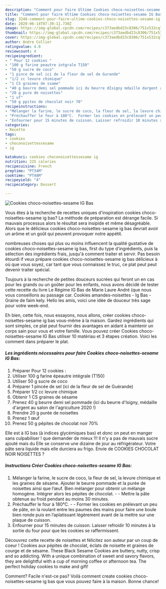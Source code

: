 ```yaml
---
description: "Comment pour faire Ultime Cookies choco-noisettes-sesame IG Bas"
title: "Comment pour faire Ultime Cookies choco-noisettes-sesame IG Bas"
slug: 3248-comment-pour-faire-ultime-cookies-choco-noisettes-sesame-ig-bas
date: 2020-06-14T07:39:11.730Z
image: https://img-global.cpcdn.com/recipes/c373aedbd23c8306/751x532cq70/cookies-choco-noisettes-sesame-ig-bas-photo-principale-de-la-recette.jpg
thumbnail: https://img-global.cpcdn.com/recipes/c373aedbd23c8306/751x532cq70/cookies-choco-noisettes-sesame-ig-bas-photo-principale-de-la-recette.jpg
cover: https://img-global.cpcdn.com/recipes/c373aedbd23c8306/751x532cq70/cookies-choco-noisettes-sesame-ig-bas-photo-principale-de-la-recette.jpg
author: Andre Collier
ratingvalue: 4.8
reviewcount: 4
recipeingredient:
- " Pour 12 cookies "
- "100 g farine peautre intgrale T150"
- "50 g sucre de coco"
- "1 pince de sel ici de la fleur de sel de Gurande"
- "1/2 cc levure chimique"
- "1 CS graines de ssame"
- "40 g beurre demi sel pommade ici du beurre dIsigny mdaille dargent au salon de lagriculture 2020 "
- "20 g pure de noisettes"
- "1 uf"
- "50 g ppites de chocolat noir 70"
recipeinstructions:
- "Mélanger la farine, le sucre de coco, la fleur de sel, la levure chimique et les graines de sésame. Ajouter le beurre pommade et la purée de noisettes ainsi que l’œuf. Bien mélanger pour obtenir un mélange homogène. Intégrer alors les pépites de chocolat.  Mettre la pâte obtenue au froid pendant au moins 30 minutes."
- "Préchauffer le four à 180°C.  Former les cookies en prélevant un peu de pâte, en la roulant entre les paumes des mains pour faire une boule bien ronde puis en l’aplatissant légèrement avant de la mettre sur une plaque de cuisson."
- "Enfourner pour 15 minutes de cuisson. Laisser refroidir 10 minutes à la sortie du four pour que les cookies se raffermissent."
categories:
- Recette
tags:
- cookies
- choconoisettessesame
- ig

katakunci: cookies choconoisettessesame ig 
nutrition: 225 calories
recipecuisine: French
preptime: "PT34M"
cooktime: "PT48M"
recipeyield: "4"
recipecategory: Dessert

---
```



![Cookies choco-noisettes-sesame IG Bas](https://img-global.cpcdn.com/recipes/c373aedbd23c8306/751x532cq70/cookies-choco-noisettes-sesame-ig-bas-photo-principale-de-la-recette.jpg)

Vous êtes à la recherche de recettes uniques d'inspiration cookies choco-noisettes-sesame ig bas? La méthode de préparation est dérange facile. Si mauvais processus alors le résultat sera insipide et même désagréable. Alors que le délicieux cookies choco-noisettes-sesame ig bas devrait avoir un arôme et un goût qui peuvent provoquer notre appétit.

nombreuses choses qui plus ou moins influencent la qualité gustative de cookies choco-noisettes-sesame ig bas, first du type d'ingrédients, puis la sélection des ingrédients frais, jusqu'à comment traiter et servir. Pas besoin étourdi if veux prépare cookies choco-noisettes-sesame ig bas délicieux à où que vous soyez, car tant que vous connaissez le truc, ce plat peut peut devenir traiter spécial.

Toujours à la recherche de petites douceurs sucrées qui feront un en cas pour les grands ou un goûter pour les enfants, nous avons décidé de tester cette recette du livre Le Régime IG Bas de Marie Laure André (que nous vous conseillons au passage car. Cookies amandes-noisettes - Ig Bas - Graine de faim kely. Hello les amis, voici une idée de douceur très sage pour votre week-end.


Eh bien, cette fois, nous essayons, nous allons, créer cookies choco-noisettes-sesame ig bas vous-même à la maison. Gardez ingrédients qui sont simples, ce plat peut fournir des avantages en aidant à maintenir un corps sain pour vous et votre famille. Vous pouvez créer Cookies choco-noisettes-sesame IG Bas utiliser 10 matériau et 3 étapes création. Voici les comment dans préparer le plat.

<!--inarticleads1-->

##### Les ingrédients nécessaires pour faire Cookies choco-noisettes-sesame IG Bas:

1. Préparer  Pour 12 cookies :
1. Utiliser 100 g farine épeautre intégrale (T150)
1. Utiliser 50 g sucre de coco
1. Préparer 1 pincée de sel (ici de la fleur de sel de Guérande)
1. Préparer 1/2 cc levure chimique
1. Obtenir 1 CS graines de sésame
1. Prenez 40 g beurre demi sel pommade (ici du beurre d&#39;Isigny, médaille d&#39;argent au salon de l&#39;agriculture 2020 !)
1. Prendre 20 g purée de noisettes
1. Prenez 1 œuf
1. Prenez 50 g pépites de chocolat noir 70%


Elle est à IG bas (à indices glycémiques bas) et donc on peut en manger sans culpabiliser ! que demander de mieux !!! Il n&#39;y a pas de mauvais sucre ajouté mais du Elle se conserve une dizaine de jour au réfrigérateur. Votre pâte sera liquide mais elle durciera au frigo. Envie de COOKIES CHOCOLAT NOIR NOISETTES ? 

<!--inarticleads2-->

##### Instructions Créer Cookies choco-noisettes-sesame IG Bas:

1. Mélanger la farine, le sucre de coco, la fleur de sel, la levure chimique et les graines de sésame. Ajouter le beurre pommade et la purée de noisettes ainsi que l’œuf. Bien mélanger pour obtenir un mélange homogène. Intégrer alors les pépites de chocolat. -  - Mettre la pâte obtenue au froid pendant au moins 30 minutes.
1. Préchauffer le four à 180°C. -  - Former les cookies en prélevant un peu de pâte, en la roulant entre les paumes des mains pour faire une boule bien ronde puis en l’aplatissant légèrement avant de la mettre sur une plaque de cuisson.
1. Enfourner pour 15 minutes de cuisson. Laisser refroidir 10 minutes à la sortie du four pour que les cookies se raffermissent.


Découvrez cette recette de noisettes et félicitez son auteur par un coup de coeur ! Cookies aux pépites de chocolat, éclats de noisette et graines de courge et de sésame. These Black Sesame Cookies are buttery, nutty, crisp and so addicting. With a unique combination of sweet and savory flavors, they are delightful with a cup of morning coffee or afternoon tea. The perfect holiday cookies to make and gift! 


Comment? Facile n'est-ce pas? Voilà comment create cookies choco-noisettes-sesame ig bas que vous pouvez faire à la maison. Bonne chance!
